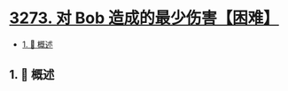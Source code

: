 # [3273. 对 Bob 造成的最少伤害【困难】](https://github.com/tnotesjs/TNotes.leetcode/tree/main/notes/3273.%20%E5%AF%B9%20Bob%20%E9%80%A0%E6%88%90%E7%9A%84%E6%9C%80%E5%B0%91%E4%BC%A4%E5%AE%B3%E3%80%90%E5%9B%B0%E9%9A%BE%E3%80%91)

<!-- region:toc -->

- [1. 📝 概述](#1--概述)

<!-- endregion:toc -->

## 1. 📝 概述
